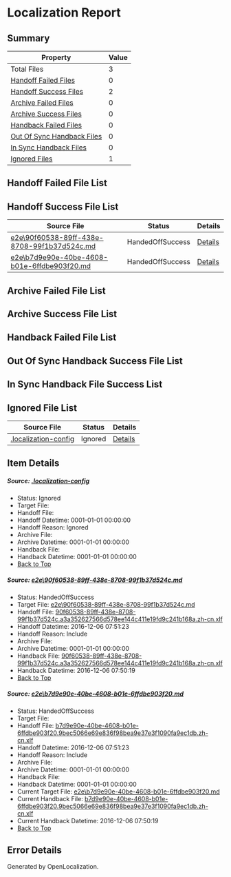 # <a name='report-top'></a> Localization Report

## Summary
 Property | Value 
 -------- | ----- 
 Total Files | 3
[ Handoff Failed Files ](#handoff-failed-list)| 0
[ Handoff Success Files ](#handoff-success-list)| 2
[ Archive Failed Files ](#archive-failed-list)| 0
[ Archive Success Files ](#archive-success-list)| 0
[ Handback Failed Files ](#handback-failed-list)| 0
[ Out Of Sync Handback Files ](#outofsync-handback-success-list)| 0
[ In Sync Handback Files ](#insync-handback-success-list)| 0
[ Ignored Files ](#ignored-list)| 1

## <a name='handoff-failed-list'></a> Handoff Failed File List

## <a name='handoff-success-list'></a> Handoff Success File List
 Source File | Status | Details 
 ----------- | ------ | ------- 
 [e2e\90f60538-89ff-438e-8708-99f1b37d524c.md](https://github.com/OpenLocalizationTestOrg/ol-test0/blob/1856a0e0d60303f16ba86c42d71bb7dc42a38269/e2e/90f60538-89ff-438e-8708-99f1b37d524c.md) | HandedOffSuccess | [Details](#b340c2f3e3fc3e4c2f87d449f81908996d1280101)
 [e2e\b7d9e90e-40be-4608-b01e-6ffdbe903f20.md](https://github.com/OpenLocalizationTestOrg/ol-test0/blob/c867abe403491bd3f746a466cf9b5129b2848eee/e2e/b7d9e90e-40be-4608-b01e-6ffdbe903f20.md) | HandedOffSuccess | [Details](#d47b833bdcc1016902645601a1ee6224d2a8591b2)

## <a name='archive-failed-list'></a> Archive Failed File List

## <a name='archive-success-list'></a> Archive Success File List

## <a name='handback-failed-list'></a> Handback Failed File List

## <a name='outofsync-handback-success-list'></a> Out Of Sync Handback Success File List

## <a name='insync-handback-success-list'></a> In Sync Handback File Success List

## <a name='ignored-list'></a> Ignored File List
 Source File | Status | Details 
 ----------- | ------ | ------- 
 [.localization-config](https://github.com/OpenLocalizationTestOrg/ol-test0/blob/c867abe403491bd3f746a466cf9b5129b2848eee/.localization-config) | Ignored | [Details](#c268a05ecaa7ec85942ed632c29928ee5bd6da8d0)

## Item Details
##### <a name='c268a05ecaa7ec85942ed632c29928ee5bd6da8d0'></a> Source: [.localization-config](https://github.com/OpenLocalizationTestOrg/ol-test0/blob/c867abe403491bd3f746a466cf9b5129b2848eee/.localization-config)
* Status: Ignored
* Target File: 
* Handoff File: 
* Handoff Datetime: 0001-01-01 00:00:00
* Handoff Reason: Ignored
* Archive File: 
* Archive Datetime: 0001-01-01 00:00:00
* Handback File: 
* Handback Datetime: 0001-01-01 00:00:00
* [Back to Top](#report-top)

##### <a name='b340c2f3e3fc3e4c2f87d449f81908996d1280101'></a> Source: [e2e\90f60538-89ff-438e-8708-99f1b37d524c.md](https://github.com/OpenLocalizationTestOrg/ol-test0/blob/1856a0e0d60303f16ba86c42d71bb7dc42a38269/e2e/90f60538-89ff-438e-8708-99f1b37d524c.md)
* Status: HandedOffSuccess
* Target File: [e2e\90f60538-89ff-438e-8708-99f1b37d524c.md](https://github.com/OpenLocalizationTestOrg/ol-test0-zhcn/blob/0a6308500a931697aad8879aa9ee8b708bebb020/e2e/90f60538-89ff-438e-8708-99f1b37d524c.md)
* Handoff File: [90f60538-89ff-438e-8708-99f1b37d524c.a3a352627566d578ee144c411e19fd9c241b168a.zh-cn.xlf](https://github.com/OpenLocalizationTestOrg/ol-test0-handoff/blob/09665b08fed3b2992eb4578b349c622b7ca5dc49/ol-handoff/OpenLocalizationTestOrg/ol-test0-zhcn/shujia/mt/90f60538-89ff-438e-8708-99f1b37d524c.a3a352627566d578ee144c411e19fd9c241b168a.zh-cn.xlf)
* Handoff Datetime: 2016-12-06 07:51:23
* Handoff Reason: Include
* Archive File: 
* Archive Datetime: 0001-01-01 00:00:00
* Handback File: [90f60538-89ff-438e-8708-99f1b37d524c.a3a352627566d578ee144c411e19fd9c241b168a.zh-cn.xlf](https://github.com/OpenLocalizationTestOrg/ol-test0-handback/blob/e56de7db1834eaa4096686010349494b04b2c7e9/ol-handback/OpenLocalizationTestOrg/ol-test0-zhcn/shujia/ht/90f60538-89ff-438e-8708-99f1b37d524c.a3a352627566d578ee144c411e19fd9c241b168a.zh-cn.xlf)
* Handback Datetime: 2016-12-06 07:50:19
* [Back to Top](#report-top)

##### <a name='d47b833bdcc1016902645601a1ee6224d2a8591b2'></a> Source: [e2e\b7d9e90e-40be-4608-b01e-6ffdbe903f20.md](https://github.com/OpenLocalizationTestOrg/ol-test0/blob/c867abe403491bd3f746a466cf9b5129b2848eee/e2e/b7d9e90e-40be-4608-b01e-6ffdbe903f20.md)
* Status: HandedOffSuccess
* Target File: 
* Handoff File: [b7d9e90e-40be-4608-b01e-6ffdbe903f20.9bec5066e69e836f98bea9e37e3f1090fa9ec1db.zh-cn.xlf](https://github.com/OpenLocalizationTestOrg/ol-test0-handoff/blob/09665b08fed3b2992eb4578b349c622b7ca5dc49/ol-handoff/OpenLocalizationTestOrg/ol-test0-zhcn/shujia/mt/b7d9e90e-40be-4608-b01e-6ffdbe903f20.9bec5066e69e836f98bea9e37e3f1090fa9ec1db.zh-cn.xlf)
* Handoff Datetime: 2016-12-06 07:51:23
* Handoff Reason: Include
* Archive File: 
* Archive Datetime: 0001-01-01 00:00:00
* Handback File: 
* Handback Datetime: 0001-01-01 00:00:00
* Current Target File: [e2e\b7d9e90e-40be-4608-b01e-6ffdbe903f20.md](https://github.com/OpenLocalizationTestOrg/ol-test0-zhcn/blob/0a6308500a931697aad8879aa9ee8b708bebb020/e2e/b7d9e90e-40be-4608-b01e-6ffdbe903f20.md)
* Current Handback File: [b7d9e90e-40be-4608-b01e-6ffdbe903f20.9bec5066e69e836f98bea9e37e3f1090fa9ec1db.zh-cn.xlf](https://github.com/OpenLocalizationTestOrg/ol-test0-handback/blob/e56de7db1834eaa4096686010349494b04b2c7e9/ol-handback/OpenLocalizationTestOrg/ol-test0-zhcn/shujia/ht/b7d9e90e-40be-4608-b01e-6ffdbe903f20.9bec5066e69e836f98bea9e37e3f1090fa9ec1db.zh-cn.xlf)
* Current Handback Datetime: 2016-12-06 07:50:19
* [Back to Top](#report-top)


## Error Details

Generated by OpenLocalization.
